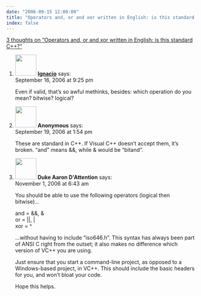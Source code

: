 ```yaml
---
date: "2006-09-15 12:00:00"
title: "Operators and, or and xor written in English: is this standard C++?"
index: false
---
```


[3 thoughts on &ldquo;Operators and, or and xor written in English: is this standard C++?&rdquo;](/lemire/blog/2006/09-15-operators-and-or-and-xor-written-in-english-is-this-standard-c)

<ol class="comment-list">
<li id="comment-30375" class="comment even thread-even depth-1">
<div class="comment-author vcard">
<img alt src="https://secure.gravatar.com/avatar/861237251912d3a0a45f6b0b4506363a?s=56&#038;d=mm&#038;r=g" srcset="https://secure.gravatar.com/avatar/861237251912d3a0a45f6b0b4506363a?s=112&#038;d=mm&#038;r=g 2x" class="avatar avatar-56 photo" height="56" width="56" decoding="async" /> <b class="fn"><a href="https://unosgronchos.blogspot.com/p/peronacho.html" class="url" rel="ugc external nofollow">Ignacio</a></b> <span class="says">says:</span> </div>
<div class="comment-metadata"><time datetime="2006-09-16T21:25:32+00:00">September 16, 2006 at 9:25 pm</time></a> </div>
<div class="comment-content">
<p>Even if valid, that&rsquo;s so awful methinks, besides: which operation do you mean? bitwise? logical?</p>
</div>
</li>
<li id="comment-31272" class="comment odd alt thread-odd thread-alt depth-1">
<div class="comment-author vcard">
<img alt src="https://secure.gravatar.com/avatar/?s=56&#038;d=mm&#038;r=g" srcset="https://secure.gravatar.com/avatar/?s=112&#038;d=mm&#038;r=g 2x" class="avatar avatar-56 photo avatar-default" height="56" width="56" decoding="async" /> <b class="fn">Anonymous</b> <span class="says">says:</span> </div>
<div class="comment-metadata"><time datetime="2006-09-19T13:54:24+00:00">September 19, 2006 at 1:54 pm</time></a> </div>
<div class="comment-content">
<p>These are standard in C++. If Visual C++ doesn&rsquo;t accept them, it&rsquo;s broken. &ldquo;and&rdquo; means &amp;&amp;, while &amp; would be &ldquo;bitand&rdquo;.</p>
</div>
</li>
<li id="comment-43215" class="comment even thread-even depth-1">
<div class="comment-author vcard">
<img alt src="https://secure.gravatar.com/avatar/70c96954cd7c273852c6df6a44dbf248?s=56&#038;d=mm&#038;r=g" srcset="https://secure.gravatar.com/avatar/70c96954cd7c273852c6df6a44dbf248?s=112&#038;d=mm&#038;r=g 2x" class="avatar avatar-56 photo" height="56" width="56" loading="lazy" decoding="async" /> <b class="fn">Duke Aaron D'Attention</b> <span class="says">says:</span> </div>
<div class="comment-metadata"><time datetime="2006-11-01T06:43:01+00:00">November 1, 2006 at 6:43 am</time></a> </div>
<div class="comment-content">
<p>You should be able to use the following operators (logical then bitwise)&#8230;</p>
<p>and = &amp;&amp;, &amp;<br/>
or = ||, |<br/>
xor = ^</p>
<p>&#8230;without having to include &ldquo;iso646.h&rdquo;. This syntax has always been part of ANSI C right from the outset; it also makes no difference which version of VC++ you are using.</p>
<p>Just ensure that you start a command-line project, as opposed to a Windows-based project, in VC++. This should include the basic headers for you, and won&rsquo;t bloat your code.</p>
<p>Hope this helps.</p>
</div>
</li>
</ol>
